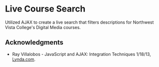 # Live Course Search

Utilized AJAX to create a live search that filters descriptions for Northwest Vista College's Digital Media courses.

## Acknowledgments

* Ray Villalobos - JavaScript and AJAX: Integration Techniques 1/18/13, [Lynda.com](https://www.lynda.com/Developer-tutorials/JavaScript-and-AJAX/114900-2.html).

